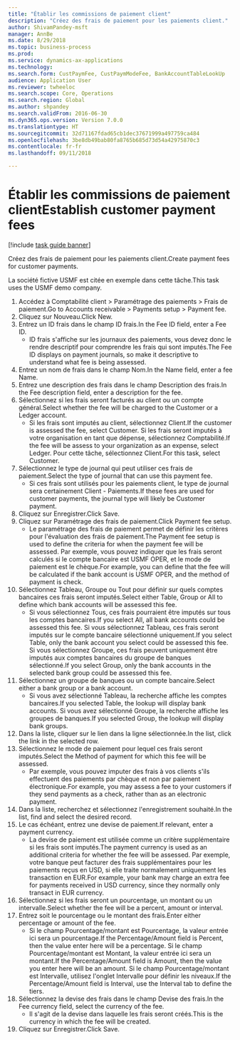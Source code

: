 ```yaml
--- 
title: "Établir les commissions de paiement client"
description: "Créez des frais de paiement pour les paiements client."
author: ShivamPandey-msft
manager: AnnBe
ms.date: 8/29/2018
ms.topic: business-process
ms.prod: 
ms.service: dynamics-ax-applications
ms.technology: 
ms.search.form: CustPaymFee, CustPaymModeFee, BankAccountTableLookUp
audience: Application User
ms.reviewer: twheeloc
ms.search.scope: Core, Operations
ms.search.region: Global
ms.author: shpandey
ms.search.validFrom: 2016-06-30
ms.dyn365.ops.version: Version 7.0.0
ms.translationtype: HT
ms.sourcegitcommit: 32d71167fdad65cb1dec37671999a497759ca484
ms.openlocfilehash: 3be8db49bab80fa8765b685d73d54a42975870c3
ms.contentlocale: fr-fr
ms.lasthandoff: 09/11/2018

---
```

# <a name="establish-customer-payment-fees"></a><span data-ttu-id="3fc95-103">Établir les commissions de paiement client</span><span class="sxs-lookup"><span data-stu-id="3fc95-103">Establish customer payment fees</span></span>

[!include [task guide banner](../../includes/task-guide-banner.md)]

<span data-ttu-id="3fc95-104">Créez des frais de paiement pour les paiements client.</span><span class="sxs-lookup"><span data-stu-id="3fc95-104">Create payment fees for customer payments.</span></span>

<span data-ttu-id="3fc95-105">La société fictive USMF est citée en exemple dans cette tâche.</span><span class="sxs-lookup"><span data-stu-id="3fc95-105">This task uses the USMF demo company.</span></span>

1. <span data-ttu-id="3fc95-106">Accédez à Comptabilité client > Paramétrage des paiements > Frais de paiement.</span><span class="sxs-lookup"><span data-stu-id="3fc95-106">Go to Accounts receivable > Payments setup > Payment fee.</span></span>
2. <span data-ttu-id="3fc95-107">Cliquez sur Nouveau.</span><span class="sxs-lookup"><span data-stu-id="3fc95-107">Click New.</span></span>
3. <span data-ttu-id="3fc95-108">Entrez un ID frais dans le champ ID frais.</span><span class="sxs-lookup"><span data-stu-id="3fc95-108">In the Fee ID field, enter a Fee ID.</span></span>
    * <span data-ttu-id="3fc95-109">ID frais s'affiche sur les journaux des paiements, vous devez donc le rendre descriptif pour comprendre les frais qui sont imputés.</span><span class="sxs-lookup"><span data-stu-id="3fc95-109">The Fee ID displays on payment journals, so make it descriptive to understand what fee is being assessed.</span></span>  
4. <span data-ttu-id="3fc95-110">Entrez un nom de frais dans le champ Nom.</span><span class="sxs-lookup"><span data-stu-id="3fc95-110">In the Name field, enter a fee Name.</span></span>
5. <span data-ttu-id="3fc95-111">Entrez une description des frais dans le champ Description des frais.</span><span class="sxs-lookup"><span data-stu-id="3fc95-111">In the Fee description field, enter a description for the fee.</span></span>
6. <span data-ttu-id="3fc95-112">Sélectionnez si les frais seront facturés au client ou un compte général.</span><span class="sxs-lookup"><span data-stu-id="3fc95-112">Select whether the fee will be charged to the Customer or a Ledger account.</span></span>
    * <span data-ttu-id="3fc95-113">Si les frais sont imputés au client, sélectionnez Client.</span><span class="sxs-lookup"><span data-stu-id="3fc95-113">If the customer is assessed the fee, select Customer.</span></span> <span data-ttu-id="3fc95-114">Si les frais seront imputés à votre organisation en tant que dépense, sélectionnez Comptabilité.</span><span class="sxs-lookup"><span data-stu-id="3fc95-114">If the fee will be assess to your organization as an expense, select Ledger.</span></span> <span data-ttu-id="3fc95-115">Pour cette tâche, sélectionnez Client.</span><span class="sxs-lookup"><span data-stu-id="3fc95-115">For this task, select Customer.</span></span>  
7. <span data-ttu-id="3fc95-116">Sélectionnez le type de journal qui peut utiliser ces frais de paiement.</span><span class="sxs-lookup"><span data-stu-id="3fc95-116">Select the type of  journal that can use this payment fee.</span></span>
    * <span data-ttu-id="3fc95-117">Si ces frais sont utilisés pour les paiements client, le type de journal sera certainement Client - Paiements.</span><span class="sxs-lookup"><span data-stu-id="3fc95-117">If these fees are used for customer payments, the journal type will likely be Customer payment.</span></span>  
8. <span data-ttu-id="3fc95-118">Cliquez sur Enregistrer.</span><span class="sxs-lookup"><span data-stu-id="3fc95-118">Click Save.</span></span>
9. <span data-ttu-id="3fc95-119">Cliquez sur Paramétrage des frais de paiement.</span><span class="sxs-lookup"><span data-stu-id="3fc95-119">Click Payment fee setup.</span></span>
    * <span data-ttu-id="3fc95-120">Le paramétrage des frais de paiement permet de définir les critères pour l'évaluation des frais de paiement.</span><span class="sxs-lookup"><span data-stu-id="3fc95-120">The Payment fee setup is used to define the criteria for when the payment fee will be assessed.</span></span>  <span data-ttu-id="3fc95-121">Par exemple, vous pouvez indiquer que les frais seront calculés si le compte bancaire est USMF OPER, et le mode de paiement est le chèque.</span><span class="sxs-lookup"><span data-stu-id="3fc95-121">For example, you can define that the fee will be calculated if the bank account is USMF OPER, and the method of payment is check.</span></span>  
10. <span data-ttu-id="3fc95-122">Sélectionnez Tableau, Groupe ou Tout pour définir sur quels comptes bancaires ces frais seront imputés.</span><span class="sxs-lookup"><span data-stu-id="3fc95-122">Select either Table, Group or All to define which bank accounts will be assessed this fee.</span></span>
    * <span data-ttu-id="3fc95-123">Si vous sélectionnez Tous, ces frais pourraient être imputés sur tous les comptes bancaires.</span><span class="sxs-lookup"><span data-stu-id="3fc95-123">If you select All, all bank accounts could be assessed this fee.</span></span>  <span data-ttu-id="3fc95-124">Si vous sélectionnez Tableau, ces frais seront imputés sur le compte bancaire sélectionné uniquement.</span><span class="sxs-lookup"><span data-stu-id="3fc95-124">If you select Table, only the bank account you select could be assessed this fee.</span></span> <span data-ttu-id="3fc95-125">Si vous sélectionnez Groupe, ces frais peuvent uniquement être imputés aux comptes bancaires du groupe de banques sélectionné.</span><span class="sxs-lookup"><span data-stu-id="3fc95-125">If you select Group, only the bank accounts in the selected bank group could be assessed this fee.</span></span>  
11. <span data-ttu-id="3fc95-126">Sélectionnez un groupe de banques ou un compte bancaire.</span><span class="sxs-lookup"><span data-stu-id="3fc95-126">Select either a bank group or a bank account.</span></span>
    * <span data-ttu-id="3fc95-127">Si vous avez sélectionné Tableau, la recherche affiche les comptes bancaires.</span><span class="sxs-lookup"><span data-stu-id="3fc95-127">If you selected Table, the lookup will display bank accounts.</span></span> <span data-ttu-id="3fc95-128">Si vous avez sélectionné Groupe, la recherche affiche les groupes de banques.</span><span class="sxs-lookup"><span data-stu-id="3fc95-128">If you selected Group, the lookup will display bank groups.</span></span>  
12. <span data-ttu-id="3fc95-129">Dans la liste, cliquer sur le lien dans la ligne sélectionnée.</span><span class="sxs-lookup"><span data-stu-id="3fc95-129">In the list, click the link in the selected row.</span></span>
13. <span data-ttu-id="3fc95-130">Sélectionnez le mode de paiement pour lequel ces frais seront imputés.</span><span class="sxs-lookup"><span data-stu-id="3fc95-130">Select the Method of payment for which this fee will be assessed.</span></span>
    * <span data-ttu-id="3fc95-131">Par exemple, vous pouvez imputer des frais à vos clients s'ils effectuent des paiements par chèque et non par paiement électronique.</span><span class="sxs-lookup"><span data-stu-id="3fc95-131">For example, you may assess a fee to your customers if they send payments as a check, rather than as an electronic payment.</span></span>  
14. <span data-ttu-id="3fc95-132">Dans la liste, recherchez et sélectionnez l'enregistrement souhaité.</span><span class="sxs-lookup"><span data-stu-id="3fc95-132">In the list, find and select the desired record.</span></span>
15. <span data-ttu-id="3fc95-133">Le cas échéant, entrez une devise de paiement.</span><span class="sxs-lookup"><span data-stu-id="3fc95-133">If relevant, enter a payment currency.</span></span>
    * <span data-ttu-id="3fc95-134">La devise de paiement est utilisée comme un critère supplémentaire si les frais sont imputés.</span><span class="sxs-lookup"><span data-stu-id="3fc95-134">The payment currency is used as an additional criteria for whether the fee will be assessed.</span></span>  <span data-ttu-id="3fc95-135">Par exemple, votre banque peut facturer des frais supplémentaires pour les paiements reçus en USD, si elle traite normalement uniquement les transaction en EUR.</span><span class="sxs-lookup"><span data-stu-id="3fc95-135">For example, your bank may charge an extra fee for payments received in USD currency, since they normally only transact in EUR currency.</span></span>  
16. <span data-ttu-id="3fc95-136">Sélectionnez si les frais seront un pourcentage, un montant ou un intervalle.</span><span class="sxs-lookup"><span data-stu-id="3fc95-136">Select whether the fee will be a percent, amount or interval.</span></span>
17. <span data-ttu-id="3fc95-137">Entrez soit le pourcentage ou le montant des frais.</span><span class="sxs-lookup"><span data-stu-id="3fc95-137">Enter either percentage or amount of the fee.</span></span>
    * <span data-ttu-id="3fc95-138">Si le champ Pourcentage/montant est Pourcentage, la valeur entrée ici sera un pourcentage.</span><span class="sxs-lookup"><span data-stu-id="3fc95-138">If the Percentage/Amount field is Percent, then the value enter here will be a percentage.</span></span> <span data-ttu-id="3fc95-139">Si le champ Pourcentage/montant est Montant, la valeur entrée ici sera un montant.</span><span class="sxs-lookup"><span data-stu-id="3fc95-139">If the Percentage/Amount field is Amount, then the value you enter here will be an amount.</span></span> <span data-ttu-id="3fc95-140">Si le champ Pourcentage/montant est Intervalle, utilisez l'onglet Intervalle pour définir les niveaux.</span><span class="sxs-lookup"><span data-stu-id="3fc95-140">If the Percentage/Amount field is Interval, use the Interval tab to define the tiers.</span></span>  
18. <span data-ttu-id="3fc95-141">Sélectionnez la devise des frais dans le champ Devise des frais.</span><span class="sxs-lookup"><span data-stu-id="3fc95-141">In the Fee currency field, select the currency of the fee.</span></span>
    * <span data-ttu-id="3fc95-142">Il s'agit de la devise dans laquelle les frais seront créés.</span><span class="sxs-lookup"><span data-stu-id="3fc95-142">This is the currency in which the fee will be created.</span></span>  
19. <span data-ttu-id="3fc95-143">Cliquez sur Enregistrer.</span><span class="sxs-lookup"><span data-stu-id="3fc95-143">Click Save.</span></span>


